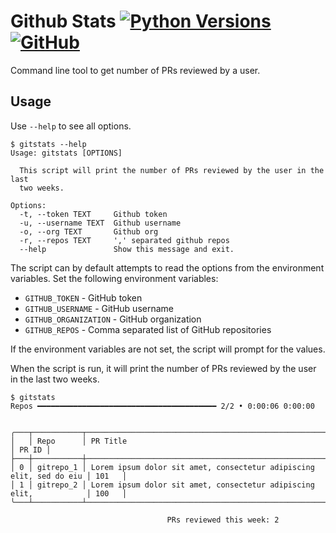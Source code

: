 # Github Stats [![Python Versions](https://img.shields.io/badge/python-3.8+-blue.svg)](https://www.python.org/downloads/) [![GitHub](https://img.shields.io/github/license/saiyalamarty/gitstats.svg)](https://github.com/saiyalamarty/gitstats/blob/develop/LICENSE)

Command line tool to get number of PRs reviewed by a user.

## Usage
Use `--help` to see all options.
```
$ gitstats --help
Usage: gitstats [OPTIONS]

  This script will print the number of PRs reviewed by the user in the last
  two weeks.

Options:
  -t, --token TEXT     Github token
  -u, --username TEXT  Github username
  -o, --org TEXT       Github org
  -r, --repos TEXT     ',' separated github repos
  --help               Show this message and exit.
```

The script can by default attempts to read the options from the environment variables. Set the following environment variables:

* `GITHUB_TOKEN` - GitHub token
* `GITHUB_USERNAME` - GitHub username
* `GITHUB_ORGANIZATION` - GitHub organization
* `GITHUB_REPOS` - Comma separated list of GitHub repositories

If the environment variables are not set, the script will prompt for the values.

When the script is run, it will print the number of PRs reviewed by the user in the last two weeks.

```
$ gitstats
Repos ━━━━━━━━━━━━━━━━━━━━━━━━━━━━━━━━━━━━━━━━ 2/2 • 0:00:06 0:00:00


╭───┬───────────┬─────────────────────────────────────────────────────────────────────┬───────╮
│   │ Repo      │ PR Title                                                            │ PR ID │
├───┼───────────┼─────────────────────────────────────────────────────────────────────┼───────┤
│ 0 │ gitrepo_1 │ Lorem ipsum dolor sit amet, consectetur adipiscing elit, sed do eiu │ 101   │
│ 1 │ gitrepo_2 │ Lorem ipsum dolor sit amet, consectetur adipiscing elit,            │ 100   │
╰───┴───────────┴─────────────────────────────────────────────────────────────────────┴───────╯

                                   PRs reviewed this week: 2


```
